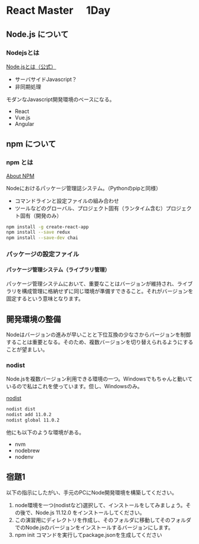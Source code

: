 # React Master 　1Day

## Node.js について

### Nodejsとは
 [Node.jsとは（公式）](https://nodejs.org/ja/about/)

* サーバサイドJavascript？
* 非同期処理

モダンなJavascript開発環境のベースになる。
* React
* Vue.js
* Angular

## npm について
### npm とは
 [About NPM](https://docs.npmjs.com/about-npm/)

Nodeにおけるパッケージ管理誌システム。（Pythonのpipと同様）
* コマンドラインと設定ファイルの組み合わせ
* ツールなどのグローバル、プロジェクト固有（ランタイム含む）プロジェクト固有（開発のみ）

``` bash
npm install -g create-react-app
npm install --save redux
npm install --save-dev chai
```
### パッケージの設定ファイル



#### パッケージ管理システム（ライブラリ管理）
パッケージ管理システムにおいて、重要なことはバージョンが維持され、ライブラリを構成管理に格納せずに同じ環境が準備すできること。それがバージョンを固定するという意味となります。

## 開発環境の整備
Nodeはバージョンの進みが早いことと下位互換の少なさからバージョンを制御することは重要となる。そのため、複数バージョンを切り替えられるようにすることが望ましい。

### nodist
Node.jsを複数バージョン利用できる環境の一つ。Windowsでもちゃんと動いているので私はこれを使っています。但し、Windowsのみ。

 [nodist](https://github.com/nullivex/nodist)

``` bash
nodist dist
nodist add 11.0.2
nodist global 11.0.2
```


他にも以下のような環境がある。
* nvm
* nodebrew
* nodenv

## 宿題1
以下の指示にしたがい、手元のPCにNode開発環境を構築してください。
1. node環境を一つ(nodistなど)選択して、インストールをしてみましょう。その後で、Node.js 11.12.0 をインストールしてください。
1. この演習用にディレクトリを作成し、そのフォルダに移動してそのフォルダでのNode.jsのバージョンをインストールするバージョンにします。
1. npm init コマンドを実行してpackage.jsonを生成してください


